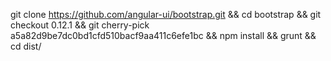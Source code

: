 git clone https://github.com/angular-ui/bootstrap.git && cd bootstrap && git checkout 0.12.1 && git cherry-pick a5a82d9be7dc0bd1cfd510bacf9aa411c6efe1bc && npm install && grunt && cd dist/
